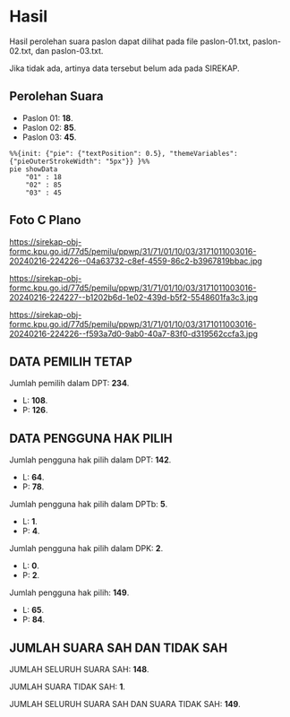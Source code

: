 # Hasil

Hasil perolehan suara paslon dapat dilihat pada file paslon-01.txt, paslon-02.txt, dan paslon-03.txt.

Jika tidak ada, artinya data tersebut belum ada pada SIREKAP.

## Perolehan Suara

 * Paslon 01: **18**.
 * Paslon 02: **85**.
 * Paslon 03: **45**.

```mermaid
%%{init: {"pie": {"textPosition": 0.5}, "themeVariables": {"pieOuterStrokeWidth": "5px"}} }%%
pie showData
    "01" : 18
    "02" : 85
    "03" : 45
```
## Foto C Plano

https://sirekap-obj-formc.kpu.go.id/77d5/pemilu/ppwp/31/71/01/10/03/3171011003016-20240216-224226--04a63732-c8ef-4559-86c2-b3967819bbac.jpg

https://sirekap-obj-formc.kpu.go.id/77d5/pemilu/ppwp/31/71/01/10/03/3171011003016-20240216-224227--b1202b6d-1e02-439d-b5f2-5548601fa3c3.jpg

https://sirekap-obj-formc.kpu.go.id/77d5/pemilu/ppwp/31/71/01/10/03/3171011003016-20240216-224226--f593a7d0-9ab0-40a7-83f0-d319562ccfa3.jpg

## DATA PEMILIH TETAP

Jumlah pemilih dalam DPT: **234**.
 * L: **108**.
 * P: **126**.

## DATA PENGGUNA HAK PILIH

Jumlah pengguna hak pilih dalam DPT: **142**.
 * L: **64**.
 * P: **78**.

Jumlah pengguna hak pilih dalam DPTb: **5**.
 * L: **1**.
 * P: **4**.

Jumlah pengguna hak pilih dalam DPK: **2**.
 * L: **0**.
 * P: **2**.

Jumlah pengguna hak pilih: **149**.
 * L: **65**.
 * P: **84**.

## JUMLAH SUARA SAH DAN TIDAK SAH

JUMLAH SELURUH SUARA SAH: **148**.

JUMLAH SUARA TIDAK SAH: **1**.

JUMLAH SELURUH SUARA SAH DAN SUARA TIDAK SAH: **149**.
